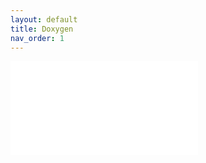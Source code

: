 ```yaml
---
layout: default
title: Doxygen
nav_order: 1
---
```


<div class="iframe-container">
  <iframe src="../Doxygen/html/index.html" frameborder="0" allowfullscreen></iframe>
</div>